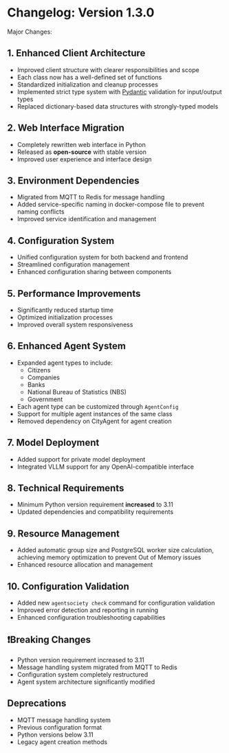 # Changelog: Version 1.3.0

Major Changes:

## 1. Enhanced Client Architecture
- Improved client structure with clearer responsibilities and scope
- Each class now has a well-defined set of functions
- Standardized initialization and cleanup processes
- Implemented strict type system with [Pydantic](https://docs.pydantic.dev/latest/) validation for input/output types
- Replaced dictionary-based data structures with strongly-typed models

## 2. Web Interface Migration
- Completely rewritten web interface in Python
- Released as **open-source** with stable version
- Improved user experience and interface design

## 3. Environment Dependencies
- Migrated from MQTT to Redis for message handling
- Added service-specific naming in docker-compose file to prevent naming conflicts
- Improved service identification and management

## 4. Configuration System
- Unified configuration system for both backend and frontend
- Streamlined configuration management
- Enhanced configuration sharing between components

## 5. Performance Improvements
- Significantly reduced startup time
- Optimized initialization processes
- Improved overall system responsiveness

## 6. Enhanced Agent System
- Expanded agent types to include:
  - Citizens
  - Companies
  - Banks
  - National Bureau of Statistics (NBS)
  - Government
- Each agent type can be customized through `AgentConfig`
- Support for multiple agent instances of the same class
- Removed dependency on CityAgent for agent creation

## 7. Model Deployment
- Added support for private model deployment
- Integrated VLLM support for any OpenAI-compatible interface

## 8. Technical Requirements
- Minimum Python version requirement **increased** to 3.11
- Updated dependencies and compatibility requirements

## 9. Resource Management
- Added automatic group size and PostgreSQL worker size calculation, achieving memory optimization to prevent Out of Memory issues
- Enhanced resource allocation and management

## 10. Configuration Validation
- Added new `agentsociety check` command for configuration validation
- Improved error detection and reporting in running
- Enhanced configuration troubleshooting capabilities

## ❗Breaking Changes
- Python version requirement increased to 3.11
- Message handling system migrated from MQTT to Redis
- Configuration system completely restructured
- Agent system architecture significantly modified

## Deprecations
- MQTT message handling system
- Previous configuration format
- Python versions below 3.11
- Legacy agent creation methods
